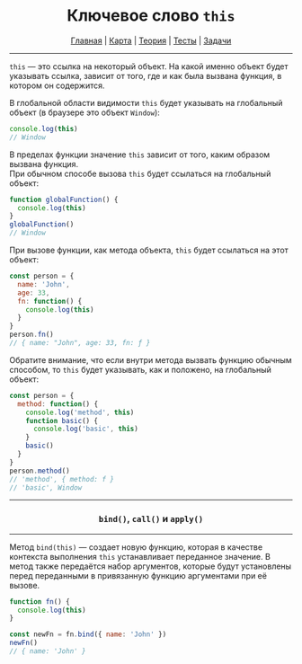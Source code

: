 <div align="center">

# Ключевое слово `this`

[Главная](https://github.com/dollaween/junior-roadmap/)
|
[Карта](/roadmap/README.md)
|
[Теория](/theory/README.md)
|
[Тесты](/tests/README.md)
|
[Задачи](/tasks/README.md)

</div>

---

`this` — это ссылка на некоторый объект. На какой именно объект будет указывать ссылка, зависит от того, где и как была вызвана функция, в котором он содержится.

В глобальной области видимости `this` будет указывать на глобальный объект (в браузере это объект `Window`):
```js
console.log(this)
// Window
```

В пределах функции значение `this` зависит от того, каким образом вызвана функция.  
При обычном способе вызова `this` будет ссылаться на глобальный объект:
```js
function globalFunction() {
  console.log(this)
}
globalFunction()
// Window
```

При вызове функции, как метода объекта, `this` будет ссылаться на этот объект:
```js
const person = {
  name: 'John',
  age: 33,
  fn: function() {
    console.log(this)
  }
}
person.fn()
// { name: "John", age: 33, fn: ƒ }
```

Обратите внимание, что если внутри метода вызвать функцию обычным способом, то `this` будет указывать, как и положено, на глобальный объект:
```js
const person = {
  method: function() {
    console.log('method', this)
    function basic() {
      console.log('basic', this)
    }
    basic()
  }
}
person.method()
// 'method', { method: f }
// 'basic', Window
```

---

<div align="center">

### `bind()`, `call()` и `apply()`

</div>

---

Метод `bind(this)` — создает новую функцию, которая в качестве контекста выполнения `this` устанавливает переданное значение. В метод также передаётся набор аргументов, которые будут установлены перед переданными в привязанную функцию аргументами при её вызове.

```js
function fn() {
  console.log(this)
}

const newFn = fn.bind({ name: 'John' })
newFn()
// { name: 'John' }
```




